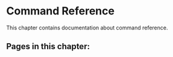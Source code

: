# Command Reference

This chapter contains documentation about command reference.

## Pages in this chapter:
